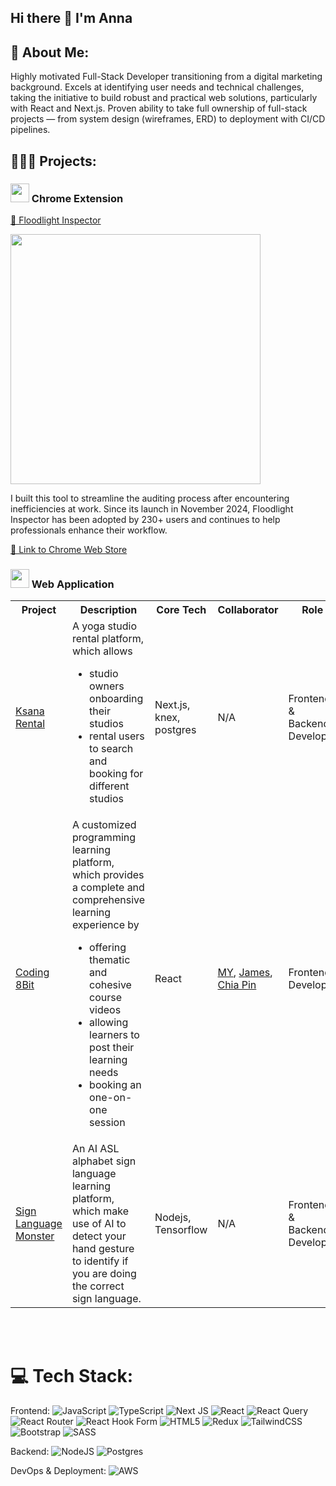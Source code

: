 ## Hi there 👋 I'm Anna

## 💫 About Me:

Highly motivated Full-Stack Developer transitioning from a digital marketing background. Excels at identifying user needs and
technical challenges, taking the initiative to build robust and practical web solutions, particularly with React and Next.js. Proven ability to
take full ownership of full-stack projects — from system design (wireframes, ERD) to deployment with CI/CD pipelines.

## 👩🏻‍💻 Projects:

### <img src="https://firebasestorage.googleapis.com/v0/b/testing-c9537.appspot.com/o/web-chrome.png?alt=media&token=51a7428a-f050-4674-98bc-9506550bac79" width="30" > Chrome Extension

<a href="https://github.com/annnnangan/floodlight-inspector-chrome-extension" target="_blank">📍 Floodlight Inspector</a>

<img src="https://firebasestorage.googleapis.com/v0/b/testing-c9537.appspot.com/o/floodlight-inspector-chrome-web.png?alt=media&token=e22da744-654b-4af5-8432-3c6ce8a7e455" width="400"> 
<p> I built this tool to streamline the auditing process after encountering inefficiencies at work. Since its launch in November 2024, Floodlight Inspector has been adopted by 230+ users and continues to help professionals enhance their workflow.</p>
<a href="https://chromewebstore.google.com/detail/floodlight-inspector/klidijcbfmpkdnegfcfkcdjfkimggbed?authuser=1&hl=en" target="_blank">🔗 Link to Chrome Web Store </a>

### <img src="https://firebasestorage.googleapis.com/v0/b/testing-c9537.appspot.com/o/website%20(1).png?alt=media&token=b14e27d2-b834-4a47-b768-33474b0a36b2" width="30" > Web Application

<table>
  <tr>
    <th>Project</th>
    <th>Description</th>
    <th>Core Tech</th>
    <th>Collaborator</th>
    <th>Role</th>
    <th>Website</th>
  </tr>
    <tr>
    <td><a href="https://github.com/annnnangan/ksana-rental" target="_blank">Ksana Rental</a></td>
    <td>A yoga studio rental platform, which allows
        <ul>
         <li>studio owners onboarding their studios</li>
         <li>rental users to search and booking for different studios</li>
        </ul> 
        </td>
    <td>Next.js, knex, postgres</td>
    <td>N/A</td>
    <td>Frontend & Backend Developer</td>
    <td><a href="https://ksana-yoga-rental.site/" target="_blank">🔗 Link to Website</a></td>
  </tr>
  <tr>
    <td><a href="https://github.com/ahmomoz/Coding-8bit" target="_blank">Coding 8Bit</a></td>
    <td>A customized programming learning platform, which provides a complete and comprehensive learning experience by 
    <ul>
       <li>offering thematic and cohesive course videos</i>
       <li>allowing learners to post their learning needs</i>
       <li>booking an one-on-one session</i>
    </ul></td>
    <td>React</td>
    <td><a href="https://github.com/ahmomoz" target="_blank">MY</a>, <a href="https://github.com/z111048" target="_blank">James</a>, <a href="https://github.com/joker-cat" target="_blank">Chia Pin</a></td>
    <td>Frontend Developer</td>
    <td><a href="https://coding-8bit.site/" target="_blank">🔗 Link to Website</a></td>
  </tr>

   <tr>
    <td><a href="https://github.com/annnnangan/BAD-Project-Sign-Language" target="_blank">Sign Language Monster</a></td>
    <td>An AI ASL alphabet sign language learning platform, which make use of AI to detect your hand gesture to identify if you are doing the correct sign language. </td>
    <td>Nodejs, Tensorflow</td>
    <td>N/A</td>
    <td>Frontend & Backend Developer</td>
    <td><a href="https://sign-language-monster.live/" target="_blank">🔗 Link to Website</a></td>

  </tr>
</table>

<br>
<br>

# 💻 Tech Stack:
Frontend:
![JavaScript](https://img.shields.io/badge/javascript-%23323330.svg?style=for-the-badge&logo=javascript&logoColor=%23F7DF1E) 
![TypeScript](https://img.shields.io/badge/typescript-%23007ACC.svg?style=for-the-badge&logo=typescript&logoColor=white) 
![Next JS](https://img.shields.io/badge/Next-black?style=for-the-badge&logo=next.js&logoColor=white) 
![React](https://img.shields.io/badge/react-%2320232a.svg?style=for-the-badge&logo=react&logoColor=%2361DAFB) 
![React Query](https://img.shields.io/badge/-React%20Query-FF4154?style=for-the-badge&logo=react%20query&logoColor=white) 
![React Router](https://img.shields.io/badge/React_Router-CA4245?style=for-the-badge&logo=react-router&logoColor=white) 
![React Hook Form](https://img.shields.io/badge/React%20Hook%20Form-%23EC5990.svg?style=for-the-badge&logo=reacthookform&logoColor=white) ![HTML5](https://img.shields.io/badge/html5-%23E34F26.svg?style=for-the-badge&logo=html5&logoColor=white) 
![Redux](https://img.shields.io/badge/redux-%23593d88.svg?style=for-the-badge&logo=redux&logoColor=white)
![TailwindCSS](https://img.shields.io/badge/tailwindcss-%2338B2AC.svg?style=for-the-badge&logo=tailwind-css&logoColor=white) 
![Bootstrap](https://img.shields.io/badge/bootstrap-%238511FA.svg?style=for-the-badge&logo=bootstrap&logoColor=white)   ![SASS](https://img.shields.io/badge/SASS-hotpink.svg?style=for-the-badge&logo=SASS&logoColor=white)

Backend: ![NodeJS](https://img.shields.io/badge/node.js-6DA55F?style=for-the-badge&logo=node.js&logoColor=white) 
![Postgres](https://img.shields.io/badge/postgres-%23316192.svg?style=for-the-badge&logo=postgresql&logoColor=white) 

DevOps & Deployment: ![AWS](https://img.shields.io/badge/AWS-%23FF9900.svg?style=for-the-badge&logo=amazon-aws&logoColor=white) 
